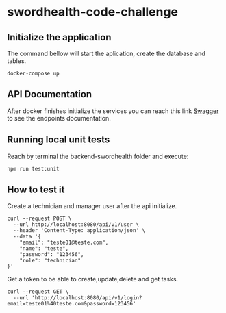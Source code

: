 # swordhealth-code-challenge
## Initialize the application
The command bellow will start the aplication, create the database and tables.
```
docker-compose up
```

## API Documentation
After docker finishes initialize the services you can reach this link [Swagger](http://localhost:8080/api/v1/docs/) to see the endpoints documentation.

## Running local unit tests
Reach by terminal the backend-swordhealth folder and execute:
```
npm run test:unit
```
## How to test it
Create a technician and manager user after the api initialize.
```
curl --request POST \
  --url http://localhost:8080/api/v1/user \
  --header 'Content-Type: application/json' \
  --data '{
	"email": "teste01@teste.com",
	"name": "teste",
	"password": "123456",
	"role": "technician"
}'
```
Get a token to be able to create,update,delete and get tasks.
```
curl --request GET \
  --url 'http://localhost:8080/api/v1/login?email=teste01%40teste.com&password=123456'
```
